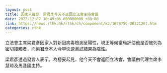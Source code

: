 ```yaml
---
layout: post
title: 因家人確診　梁君彥今天不返回立法會主持會議
date: 2022-12-07 10:49:06.000000000 +08:00
link: https://news.rthk.hk/rthk/ch/component/k2/1678759-20221207.htm
categories: rthk
---
```


立法會主席梁君彥因家人對新冠病毒檢測呈陽性，現正等候當局評估他是否被列為密切接觸者，而梁君彥本人今早快速測試結果為陰性。

梁君彥透過發言人表示，為穩妥起見，他今天不會返回立法會，會議由代理主席李慧琼及馬逢國主持。
